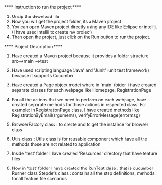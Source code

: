 **** Instruction to run the project ****
1. Unzip the download file
2. Now you will get the project folder, its a Maven project
3. You can open Maven project directly using any IDE like Eclipse or intellij.
  (I have used intellij to create my project)
4. Then open the project, just click on the Run button to run the project.

**** Project Description  ****


1. Have created a Maven project because it provides a folder structure src-->main
                                                                       -->test
2. Have used scripting language 'Java' and 'Junit' (unit test framework) because it supports Cucumber

3. Have created a Page object model where in 'main' folder, I have created separate classes for each webpage like Homepage,
   RegistrationPage

4. For all the actions that we need to perform on each webpage, have created separate methods for those actions
   in respected class.
   For example: in RegistrationPage class, I have created methods like RegistrationByEmail(arguments), verifyErrorMessage(errormsg)

5. BrowserFactory class : to create and to get the instance for browser class

6. Utils class : Utils class is for reusable component which have all the methods those are not related to application

7. Inside 'test' folder I have created 'Resources' directory that have feature files

8. Now in 'test' folder I have created the
   RunTest class : that is cucumber Runner class
   Stepdefs class : contains all the step definitions, methods for all feature file scenarios



